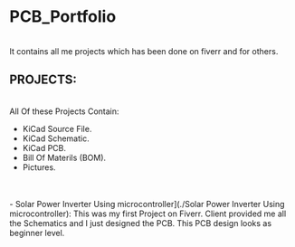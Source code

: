 # PCB_Portfolio
<br> It contains all me projects which has been done on fiverr and for others.
<br>
## PROJECTS:
<br> All Of these Projects Contain:
- KiCad Source File.
- KiCad Schematic.
- KiCad PCB.
- Bill Of Materils (BOM).
- Pictures.
<br>

<br>
- Solar Power Inverter Using microcontroller](./Solar Power Inverter Using microcontroller): This was my first Project on Fiverr. Client provided me all the Schematics and I just designed the PCB. This PCB design looks as beginner level.
<br>
